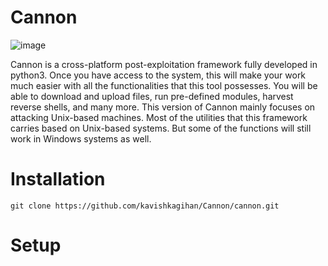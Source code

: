 # Cannon

![image](https://user-images.githubusercontent.com/85458014/124807053-bfda1a00-df33-11eb-9a56-6f3e38db2dab.png)

Cannon is a cross-platform post-exploitation framework fully developed in python3. Once you have access to the system, this will make your work much easier with all the functionalities that this tool possesses. You will be able to download and upload files, run pre-defined modules, harvest reverse shells, and many more. This version of Cannon mainly focuses on attacking Unix-based machines. Most of the utilities that this framework carries based on Unix-based systems. But some of the functions will still work in Windows systems as well.

# Installation

`git clone https://github.com/kavishkagihan/Cannon/cannon.git`

# Setup
